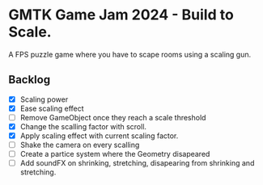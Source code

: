 # GMTK Game Jam 2024 - Build to Scale.
A FPS puzzle game where you have to scape rooms using a scaling gun.

## Backlog
- [x] Scaling power
- [x] Ease scaling effect
- [ ] Remove GameObject once they reach a scale threshold
- [x] Change the scalling factor with scroll.
- [x] Apply scaling effect with current scaling factor.
- [ ] Shake the camera on every scalling
- [ ] Create a partice system where the Geometry disapeared
- [ ] Add soundFX on shrinking, stretching, disapearing from shrinking and stretching.